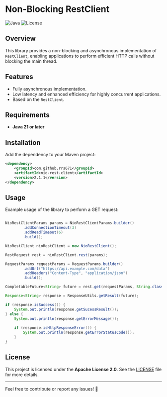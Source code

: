 # Non-Blocking RestClient

![Java](https://img.shields.io/badge/Java-21+-blue) ![License](https://img.shields.io/badge/License-Apache_2.0-blue.svg)

## Overview

This library provides a non-blocking and asynchronous implementation of `RestClient`, enabling applications to perform efficient HTTP calls without blocking the main thread.

## Features
- Fully asynchronous implementation.
- Low latency and enhanced efficiency for highly concurrent applications.
- Based on the `RestClient`.

## Requirements
- **Java 21 or later**

## Installation
Add the dependency to your Maven project:
```xml
<dependency>
    <groupId>com.github.rrs671</groupId>
    <artifactId>nio-rest-client</artifactId>
    <version>2.1.1</version>
</dependency>
```

## Usage
Example usage of the library to perform a GET request:

```java

NioRestClientParams params = NioRestClientParams.builder()
        .addConnectionTimeout(3)
        .addReadTimeout(6)
        .build();

NioRestClient nioRestClient = new NioRestClient();

RestRequest rest = nioRestClient.rest(params);

RequestParams requestParams = RequestParams.builder()
        .addUrl("https://api.example.com/data")
        .addHeaders("Content-Type", "application/json")
        .build();

CompletableFuture<String> future = rest.get(requestParams, String.class);

Response<String> response = ResponseUtils.getResult(future);

if (response.isSuccess()) {
    System.out.println(response.getSucessResult());
} else {
    System.out.println(response.getErrorMessage());
    
    if (response.isHttpResponseError()) {
        System.out.println(response.getErrorStatusCode());
    }
}

```

## License
This project is licensed under the **Apache License 2.0**. See the [LICENSE](LICENSE) file for more details.

---

Feel free to contribute or report any issues! 🚀

